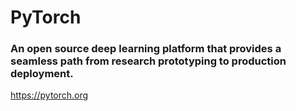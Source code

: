 ﻿# PyTorch
### An open source deep learning platform that provides a seamless path from research prototyping to production deployment.

https://pytorch.org
